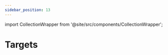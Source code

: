 ```yaml
---
sidebar_position: 13
---
```



import CollectionWrapper from '@site/src/components/CollectionWrapper';

# Targets

<CollectionWrapper record="targets" collection="core" />


